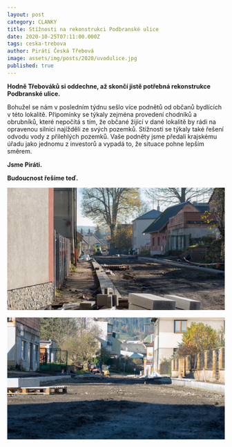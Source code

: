 ```yaml
---
layout: post
category: CLANKY
title: Stížnosti na rekonstrukci Podbranské ulice
date: 2020-10-25T07:11:00.000Z
tags: ceska-trebova
author: Piráti Česká Třebová
image: assets/img/posts/2020/uvodulice.jpg
published: true
---
```


**Hodně Třebováků si oddechne, až skončí jistě potřebná rekonstrukce Podbranské ulice.**

Bohužel se nám v posledním týdnu sešlo více podnětů od občanů bydlících v této lokalitě.
Připomínky se týkaly zejména provedení chodníků a obrubníků, které nepočítá s tím, že
občané žijící v dané lokalitě by rádi na opravenou silnici najížděli ze svých pozemků.
Stížnosti se týkaly také řešení odvodu vody z přilehlých pozemků.
Vaše podněty jsme předali krajskému úřadu jako jednomu z investorů a vypadá to, že situace
pohne lepším směrem.

**Jsme Piráti.**

**Budoucnost řešíme teď.**

![Ulice1](/assets/img/posts/2020/ulice1.jpg)

![Ulice2](/assets/img/posts/2020/ulice2.jpg)
